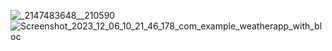 ![_2147483648__210590](https://github.com/otabekmuradov/weatherapp_with_bloc/assets/89445846/c1748bf2-f403-430e-863f-2ea1bdd24b79)
![Screenshot_2023_12_06_10_21_46_178_com_example_weatherapp_with_bloc](https://github.com/otabekmuradov/weatherapp_with_bloc/assets/89445846/f7a12cf2-ef55-4fd2-ac77-9df8c24ca09b)
